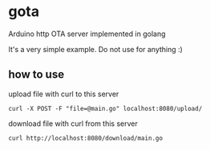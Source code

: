 # gota
Arduino http OTA server implemented in golang

It's a very simple example. Do not use for anything :)

## how to use

upload file with curl to this server

`curl -X POST -F "file=@main.go" localhost:8080/upload/`

download file with curl from this server

`curl http://localhost:8080/download/main.go`